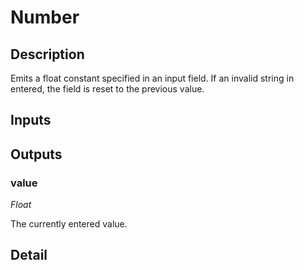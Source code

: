 # Number

## Description
Emits a float constant specified in an input field. If an invalid string in entered, the field is reset to the previous value.

## Inputs
## Outputs
### value

*Float*

The currently entered value.

## Detail

